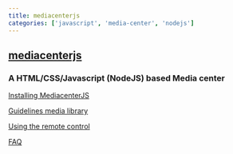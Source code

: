 ```yaml
---
title: mediacenterjs
categories: ['javascript', 'media-center', 'nodejs']
---
```

## [mediacenterjs](https://github.com/jansmolders86/mediacenterjs)

### A HTML/CSS/Javascript (NodeJS) based Media center


[Installing MediacenterJS](https://github.com/jansmolders86/mediacenterjs/wiki/User-manual:---installing-MediacenterJS)

[Guidelines media library](https://github.com/jansmolders86/mediacenterjs/wiki/User-manual:-Guidelines-media-library)

[Using the remote control](https://github.com/jansmolders86/mediacenterjs/wiki/User-Manual:-Using-the-remote-control)

[FAQ](https://github.com/jansmolders86/mediacenterjs/wiki/User-manual:-FAQ)
